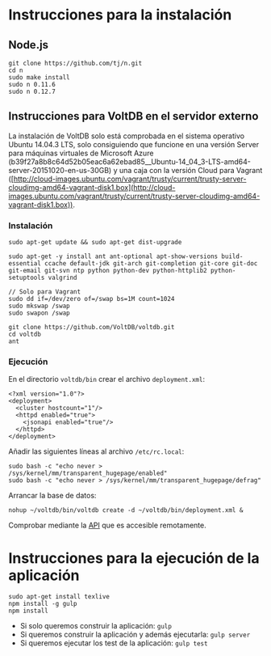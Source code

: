 # Instrucciones para la instalación

## Node.js

```
git clone https://github.com/tj/n.git
cd n
sudo make install
sudo n 0.11.6
sudo n 0.12.7
```

## Instrucciones para VoltDB en el servidor externo

La instalación de VoltDB solo está comprobada en el sistema operativo Ubuntu 14.04.3 LTS, solo consiguiendo que funcione en una versión Server para máquinas virtuales de Microsoft Azure (b39f27a8b8c64d52b05eac6a62ebad85__Ubuntu-14_04_3-LTS-amd64-server-20151020-en-us-30GB) y una caja con la versión Cloud para Vagrant ([http://cloud-images.ubuntu.com/vagrant/trusty/current/trusty-server-cloudimg-amd64-vagrant-disk1.box](http://cloud-images.ubuntu.com/vagrant/trusty/current/trusty-server-cloudimg-amd64-vagrant-disk1.box)).

### Instalación

```
sudo apt-get update && sudo apt-get dist-upgrade

sudo apt-get -y install ant ant-optional apt-show-versions build-essential ccache default-jdk git-arch git-completion git-core git-doc git-email git-svn ntp python python-dev python-httplib2 python-setuptools valgrind

// Solo para Vagrant
sudo dd if=/dev/zero of=/swap bs=1M count=1024
sudo mkswap /swap
sudo swapon /swap

git clone https://github.com/VoltDB/voltdb.git
cd voltdb
ant
```

### Ejecución

En el directorio `voltdb/bin` crear el archivo `deployment.xml`:

```
<?xml version="1.0"?>
<deployment>
  <cluster hostcount="1"/>
  <httpd enabled="true">
    <jsonapi enabled="true"/>
  </httpd>
</deployment>
```

Añadir las siguientes líneas al archivo `/etc/rc.local`:

```
sudo bash -c "echo never > /sys/kernel/mm/transparent_hugepage/enabled"
sudo bash -c "echo never > /sys/kernel/mm/transparent_hugepage/defrag"
```

Arrancar la base de datos:

```
nohup ~/voltdb/bin/voltdb create -d ~/voltdb/bin/deployment.xml &
```

Comprobar mediante la [API](http://gesco.cloudapp.net:8080/api/1.0/?Procedure=@SystemInformation) que es accesible remotamente.

# Instrucciones para la ejecución de la aplicación

```
sudo apt-get install texlive
npm install -g gulp
npm install
```

- Si solo queremos construir la aplicación: `gulp`
- Si queremos construir la aplicación y además ejecutarla: `gulp server`
- Si queremos ejecutar los test de la aplicación: `gulp test`
